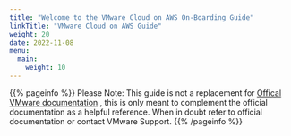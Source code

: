 ```yaml
---
title: "Welcome to the VMware Cloud on AWS On-Boarding Guide"
linkTitle: "VMware Cloud on AWS Guide"
weight: 20
date: 2022-11-08
menu:
  main:
    weight: 10
---
```


{{% pageinfo %}}
Please Note: This guide is not a replacement for <a href="https://docs.vmware.com/en/VMware-Cloud-on-AWS/index.html" target="_blank">Offical VMware documentation</a> , this is only meant to complement the official documentation as a helpful reference. When in doubt refer to official documentation or contact VMware Support.
{{% /pageinfo %}}

